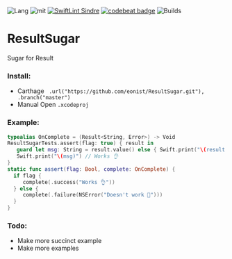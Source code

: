 ![Lang](https://img.shields.io/badge/Language-Swift-orange.svg)
![mit](https://img.shields.io/badge/License-MIT-brightgreen.svg)
[![SwiftLint Sindre](https://img.shields.io/badge/SwiftLint-Sindre-hotpink.svg)](https://github.com/sindresorhus/swiftlint-sindre)
[![codebeat badge](https://codebeat.co/badges/cb649e6d-a601-47c5-b2c4-179158d5f431)](https://codebeat.co/projects/github-com-eonist-resultsugar-master)
![Builds](https://github.com/eonist/ResultSugar/workflows/Builds/badge.svg)

# ResultSugar
Sugar for Result

### Install:
- Carthage ` .url("https://github.com/eonist/ResultSugar.git"), .branch("master")`
- Manual Open `.xcodeproj`

### Example:
```swift
typealias OnComplete = (Result<String, Error>) -> Void
ResultSugarTests.assert(flag: true) { result in
   guard let msg: String = result.value() else { Swift.print("\(result.errorStr)"); return }
   Swift.print("\(msg)") // Works 👌
}
static func assert(flag: Bool, complete: OnComplete) {
  if flag {
     complete(.success("Works 👌"))
  } else {
     complete(.failure(NSError("Doesn't work 🚫")))
  }
}
```

### Todo: 
- Make more succinct example
- Make more examples
